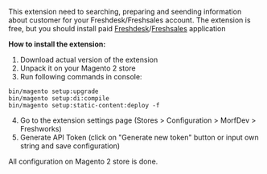 This extension need to searching, preparing and seending information about customer for your Freshdesk/Freshsales account. The extension is free, but you should install paid [Freshdesk](https://www.freshworks.com/apps/freshdesk/magento_2_connector/)/[Freshsales](https://www.freshworks.com/apps/freshworks_crm/magento_2_connector_1/) application

**How to install the extension:**
1) Download actual version of the extension
2) Unpack it on your Magento 2 store
3) Run following commands in console:
```
bin/magento setup:upgrade
bin/magento setup:di:compile
bin/magento setup:static-content:deploy -f
```
4) Go to the extension settings page (Stores > Configuration > MorfDev > Freshworks)
5) Generate API Token (click on "Generate new token" button or input own string and save configuration)

All configuration on Magento 2 store is done.
